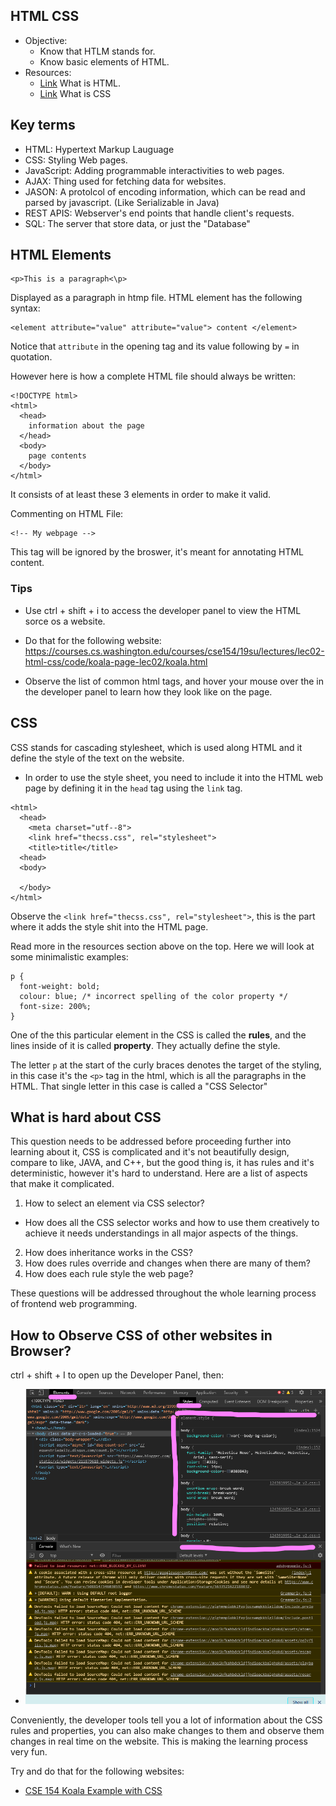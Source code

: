 ## HTML CSS ##


* Objective: 
    * Know that HTLM stands for. 
    * Know basic elements of HTML. 
* Resources: 
    * [Link]( 
    https://developer.mozilla.org/en-US/docs/Learn/HTML/Introduction_to_HTML/Getting_started) What is HTML. 
    * [Link](https://developer.mozilla.org/en-US/docs/Learn/CSS/Styling_text/Fundamentals) What is CSS 

## Key terms ## 
* HTML: Hypertext Markup Lauguage
* CSS: Styling Web pages. 
* JavaScript: Adding programmable interactivities to web pages. 
* AJAX: Thing used for fetching data for websites. 
* JASON: A protolcol of encoding information, which can be read and parsed by javascript. (Like Serializable in Java)
* REST APIS: Webserver's end points that handle client's requests. 
* SQL: The server that store data, or just the "Database"

## HTML Elements ##
```
<p>This is a paragraph<\p>
```
Displayed as a paragraph in htmp file. 
HTML element has the following syntax: 
```
<element attribute="value" attribute="value"> content </element>
```
Notice that `attribute` in the opening tag and its value following by `=` in quotation. 

However here is how a complete HTML file should always be written: 
```
<!DOCTYPE html>
<html>
  <head>
    information about the page
  </head>
  <body>
    page contents
  </body>
</html>
```
It consists of at least these 3 elements in order to make it valid. 

Commenting on HTML File: 
```
<!-- My webpage -->
```
This tag will be ignored by the broswer, it's meant for annotating HTML content. 

### Tips ###
* Use ctrl + shift + i to access the developer panel to view the HTML sorce os a website. 

* Do that for the following website: 
    https://courses.cs.washington.edu/courses/cse154/19su/lectures/lec02-html-css/code/koala-page-lec02/koala.html
* Observe the list of common html tags, and hover your mouse over the in the developer panel to learn how they look like on the page.  

## CSS ##
CSS stands for cascading stylesheet, which is used along HTML and it define the style of the text on the website. 

* In order to use the style sheet, you need to include it into the HTML web page by defining it in the `head` tag using the `link` tag. 

```
<html>
  <head>
    <meta charset="utf--8">
    <link href="thecss.css", rel="stylesheet">
    <title>title</title>
  <head>
  <body>
  
  </body>
</html>

```

Observe the `<link href="thecss.css", rel="stylesheet">`, this is the part where it adds the style shit into the HTML page. 

Read more in the resources section above on the top. Here we will look at some minimalistic examples: 

```
p {
  font-weight: bold;
  colour: blue; /* incorrect spelling of the color property */
  font-size: 200%;
}
```

One of the this particular element in the CSS is called the **rules**, and the lines inside of it is called **property**. They actually define the style. 

The letter `p` at the start of the curly braces denotes the target of the styling, in this case it's the `<p>` tag in the html, which is all the paragraphs in the HTML. That single letter in this case is called a "CSS Selector" 

## What is hard about CSS ## 

This question needs to be addressed before proceeding further into learning about it, CSS is complicated and it's not beautifully design, compare to like, JAVA, and C++, but the good thing is, it has rules and it's deterministic, however it's hard to understand. Here are a list of aspects that make it complicated. 

1. How to select an element via CSS selector? 
  * How does all the CSS selector works and how to use them creatively to achieve it needs understandings in all major aspects of the things. 
2. How does inheritance works in the CSS?
3. How does rules override and changes when there are many of them?
4. How does each rule style the web page?

These questions will be addressed throughout the whole learning process of frontend web programming. 

## How to Observe CSS of other websites in Browser? ##

ctrl + shift + I to open up the Developer Panel, then: 

* ![Img](img1.png)

Conveniently, the developer tools tell you a lot of information about the CSS rules and properties, you can also make changes to them and observe them changes in real time on the website. This is making the learning process very fun. 

Try and do that for the following websites: 

* [CSE 154 Koala Example with CSS](https://courses.cs.washington.edu/courses/cse154/19su/lectures/lec03-intro-css/code/koala-page-complete/koala.html)